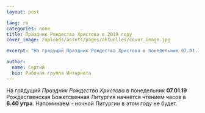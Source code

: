 ```yaml
---
layout: post

lang: ru
categories: none
title: Праздник Рождества Христова в 2019 году
cover_image: /uploads/assets/pages/aktuelles/cover_image.jpg

excerpt: "На грядущий Праздник Рождества Христова в понедельник 07.01.19 Рождественская Божетсвенная Литургия начнётся чтением часов в 6.40 утра ..."

author:
  name: Сергий
  bio: Рабочая группа Интернета
---
```

На грядущий _Праздник Рождества Христова_ в понедельник **07.01.19** Рождественская Божетсвенная Литургия начнётся чтением часов в **6.40 утра**. Напоминаем - ночной Литургии в этом году не будет.
